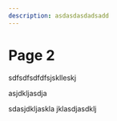 ```yaml
---
description: asdasdasdadsadd
---
```


# Page 2

sdfsdfsdfdfsjsklleskj

asjdkljasdja



sdasjdkljaskla jklasdjasdklj



